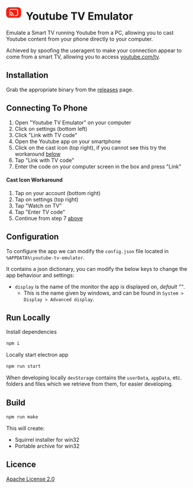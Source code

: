 # <img src="assets/icon.png" height="40"> &nbsp;Youtube TV Emulator

Emulate a Smart TV running Youtube from a PC, allowing you to cast Youtube content from your phone directly to your computer.

Achieved by spoofing the useragent to make your connection appear to come from a smart TV, allowing you to access [youtube.com/tv](https://youtube.com/tv).

## Installation

Grab the appropriate binary from the [releases](https://github.com/jcbyte/youtube-tv-emulator/releases) page.

## Connecting To Phone

1. Open "Youtube TV Emulator" on your computer
2. Click on settings (bottom left)
3. Click "Link with TV code"
4. Open the Youtube app on your smartphone
5. Click on the cast icon (top right), if you cannot see this try the workaround [below](#cast-icon-workaround)
6. Tap "Link with TV code"
7. Enter the code on your computer screen in the box and press "Link"

#### Cast Icon Workaround

1. Tap on your account (bottom right)
2. Tap on settings (top right)
3. Tap "Watch on TV"
4. Tap "Enter TV code"
5. Continue from step 7 [above](#connecting-to-phone)

## Configuration

To configure the app we can modify the `config.json` file located in `%APPDATA%\youtube-tv-emulator`.

It contains a json dictionary, you can modify the below keys to change the app behaviour and settings:

- `display` is the name of the monitor the app is displayed on, _default ""_.
  - This is the name given by windows, and can be found in `System > Display > Advanced display`.

## Run Locally

Install dependencies

```bash
npm i
```

Locally start electron app

```bash
npm run start
```

When developing locally `devStorage` contains the `userData`, `appData`, etc. folders and files which we retrieve from them, for easier developing.

## Build

```sh
npm run make
```

This will create:

- Squirrel installer for win32
- Portable archive for win32

## Licence

[Apache License 2.0](LICENSE)
